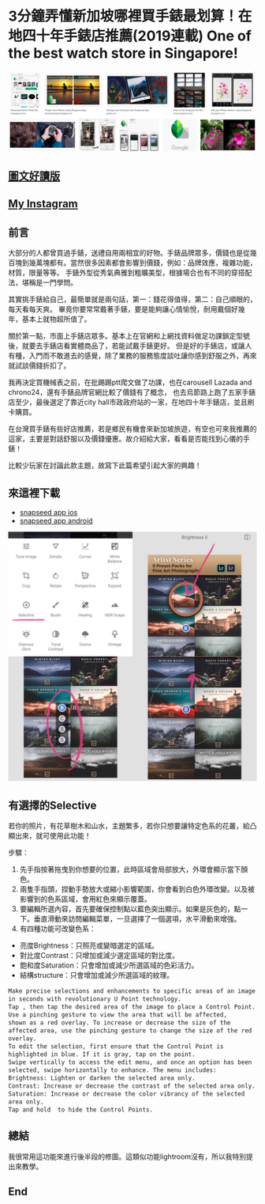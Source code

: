 # 3分鐘弄懂新加坡哪裡買手錶最划算！在地四十年手錶店推薦(2019連載) One of the best watch store in Singapore!
![f1](https://github.com/HCH1/blog/blob/master/fig/app1.png)

## [圖文好讀版](https://medium.com/@sean101/3%E5%88%86%E9%90%98%E5%AD%B8%E4%BF%AE%E5%9C%96%E8%BB%9F%E9%AB%94snapseed%E6%8E%A8%E8%96%A6%E8%88%87%E6%95%99%E5%AD%B8-2019%E9%80%A3%E8%BC%89-one-of-the-best-photo-filter-app-81fd8e48e99c)

## [My Instagram](https://www.instagram.com/redbox111)

## 前言
大部分的人都曾買過手錶，送禮自用兩相宜的好物。手錶品牌眾多，價錢也是從幾百塊到幾萬塊都有。當然很多因素都會影響到價錢，例如：品牌效應，複雜功能，材質，限量等等。
手錶外型從秀氣典雅到粗曠美型，根據場合也有不同的穿搭配法，堪稱是一門學問。

其實挑手錶給自己，最簡單就是兩句話，第一：錢花得值得，第二：自己順眼的，每天看每天爽。
畢竟你要常常戴著手錶，要是能夠讓心情愉悅，耐用戴個好幾年，基本上就物超所值了。

關於第一點，市面上手錶店眾多。基本上在官網和上網找資料做足功課鎖定型號後，就要去手錶店看實體商品了，若能試戴手錶更好。
但是好的手錶店，或讓人有種，入門而不敢進去的感覺，除了業務的服務態度談吐讓你感到舒服之外，再來就試談價錢折扣了。

我再決定買機械表之前，在批踢踢ptt爬文做了功課，也在carousell Lazada and chrono24，還有手錶品牌官網比較了價錢有了概念，
也去烏節路上跑了五家手錶店至少，最後選定了靠近city hall市政政府站的一家，在地四十年手錶店，並且刷卡購買。

在台灣買手錶有些好店推薦，若是鄉民有機會來新加坡旅遊，有空也可來我推薦的這家，主要是對話舒服以及價錢優惠。故介紹給大家，看看是否能找到心儀的手錶！

比較少玩家在討論此款主題，故寫下此篇希望引起大家的興趣！

## 來這裡下載
- [snapseed app ios](https://apps.apple.com/sg/app/snapseed/id439438619)
- [snapseed app android](https://play.google.com/store/apps/details?id=com.niksoftware.snapseed&hl=en_SG)

![f1](https://github.com/HCH1/blog/blob/master/fig/app31.jpg)

## 有選擇的Selective
若你的照片，有花草樹木和山水，主題繁多，若你只想要讓特定色系的花叢，給凸顯出來，就可使用此功能！

步驟：
1. 先手指按著拖曳到你想要的位置，此時區域會局部放大，外環會顯示當下顏色。
2. 兩隻手指頭，捏動手勢放大或縮小影響範圍，你會看到白色外環改變。以及被影響到的色系區域，會用紅色來顯示覆蓋。
3. 要編輯所選內容，首先要確保控制點以藍色突出顯示。如果是灰色的，點一下。垂直滑動來訪問編輯菜單，一旦選擇了一個選項，水平滑動來增強。
4. 有四種功能可改變色系：
- 亮度Brightness：只照亮或變暗選定的區域。
- 對比度Contrast：只增加或減少選定區域的對比度。
- 飽和度Saturation：只會增加或減少所選區域的色彩活力。
- 結構structure：只會增加或減少所選區域的紋理。

```
Make precise selections and enhancements to specific areas of an image in seconds with revolutionary U Point technology. 
Tap , then tap the desired area of the image to place a Control Point. Use a pinching gesture to view the area that will be affected, 
shown as a red overlay. To increase or decrease the size of the affected area, use the pinching gesture to change the size of the red overlay.
To edit the selection, first ensure that the Control Point is highlighted in blue. If it is gray, tap on the point. 
Swipe vertically to access the edit menu, and once an option has been selected, swipe horizontally to enhance. The menu includes:
Brightness: Lighten or darken the selected area only.
Contrast: Increase or decrease the contrast of the selected area only.
Saturation: Increase or decrease the color vibrancy of the selected area only.
Tap and hold  to hide the Control Points.
```

## 總結
我很常用這功能來進行後半段的修圖。這類似功能lightroom沒有，所以我特別提出來教學。

## End
